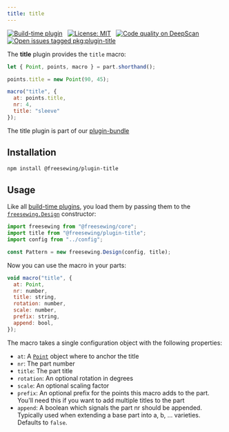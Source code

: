 ```yaml
---
title: title
---
```


[![Build-time plugin](https://img.shields.io/badge/Type-build--time-purple.svg)](/plugins)
&nbsp;
[![License: MIT](https://img.shields.io/npm/l/@freesewing/plugin-title.svg?label="License)](https://www.npmjs.com/package/@freesewing/plugin-title)
&nbsp;
[![Code quality on DeepScan](https://deepscan.io/api/teams/2114/projects/2993/branches/23256/badge/grade.svg)](https://deepscan.io/dashboard#view=project&tid=2114&pid=2993&bid=23256)
&nbsp;
[![Open issues tagged pkg:plugin-title](https://img.shields.io/github/issues/freesewing/freesewing/pkg:plugin-title.svg?label=Issues)](https://github.com/freesewing/freesewing/issues?q=is%3Aissue+is%3Aopen+label%3Apkg%3Aplugin-title)

The **title** plugin provides the `title` macro:

<Example part="plugin_title" caption="An example of the title macro" design={false} />

```js
let { Point, points, macro } = part.shorthand();

points.title = new Point(90, 45);

macro("title", {
  at: points.title,
  nr: 4,
  title: "sleeve"
});
```

<Tip>

The title plugin is part of our [plugin-bundle](/plugins/bundle)

</Tip>

## Installation

```bash
npm install @freesewing/plugin-title
```

## Usage

Like all [build-time plugins](/plugins#build-time-plugins), you load them 
by passing them to the [`freesewing.Design`](/api#design) constructor:

```js
import freesewing from "@freesewing/core";
import title from "@freesewing/plugin-title";
import config from "../config";

const Pattern = new freesewing.Design(config, title);
```

Now you can use the macro in your parts:

```js
void macro("title", {
  at: Point,
  nr: number,
  title: string,
  rotation: number,
  scale: number,
  prefix: string,
  append: bool,
});
```
The macro takes a single configuration object with the following properties:

 - `at`: A [`Point`](/api/point) object where to anchor the title
 - `nr`: The part number
 - `title`: The part title
 - `rotation`: An optional rotation in degrees
 - `scale`: An optional scaling factor
 - `prefix`: An optional prefix for the points this macro adds to the part. You'll need this if you want to add multiple titles to the part
 - `append`: A boolean which signals the part nr should be appended. Typically used when extending a base part into a, b, ... varieties. Defaults to `false`.
